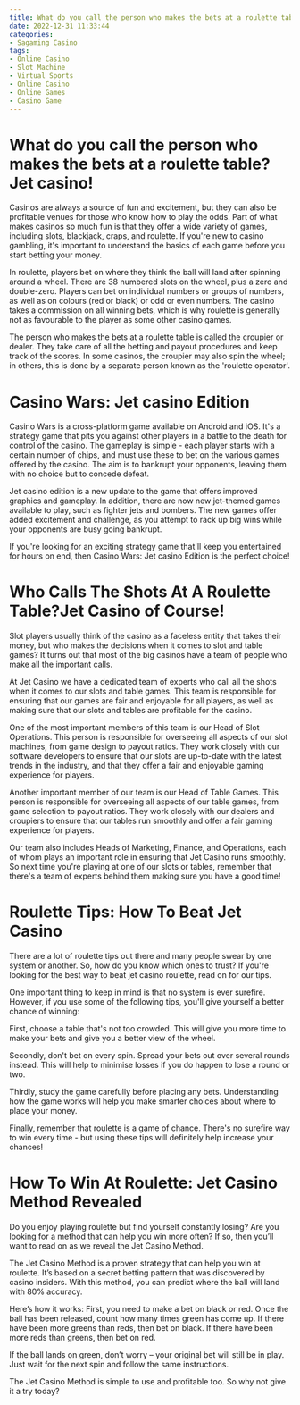 ```yaml
---
title: What do you call the person who makes the bets at a roulette table Jet casino!
date: 2022-12-31 11:33:44
categories:
- Sagaming Casino
tags:
- Online Casino
- Slot Machine
- Virtual Sports
- Online Casino
- Online Games
- Casino Game
---
```



#  What do you call the person who makes the bets at a roulette table? Jet casino!

Casinos are always a source of fun and excitement, but they can also be profitable venues for those who know how to play the odds. Part of what makes casinos so much fun is that they offer a wide variety of games, including slots, blackjack, craps, and roulette. If you're new to casino gambling, it's important to understand the basics of each game before you start betting your money.

In roulette, players bet on where they think the ball will land after spinning around a wheel. There are 38 numbered slots on the wheel, plus a zero and double-zero. Players can bet on individual numbers or groups of numbers, as well as on colours (red or black) or odd or even numbers. The casino takes a commission on all winning bets, which is why roulette is generally not as favourable to the player as some other casino games.

The person who makes the bets at a roulette table is called the croupier or dealer. They take care of all the betting and payout procedures and keep track of the scores. In some casinos, the croupier may also spin the wheel; in others, this is done by a separate person known as the 'roulette operator'.

#  Casino Wars: Jet casino Edition

Casino Wars is a cross-platform game available on Android and iOS. It's a strategy game that pits you against other players in a battle to the death for control of the casino. The gameplay is simple - each player starts with a certain number of chips, and must use these to bet on the various games offered by the casino. The aim is to bankrupt your opponents, leaving them with no choice but to concede defeat.

Jet casino edition is a new update to the game that offers improved graphics and gameplay. In addition, there are now new jet-themed games available to play, such as fighter jets and bombers. The new games offer added excitement and challenge, as you attempt to rack up big wins while your opponents are busy going bankrupt.

If you're looking for an exciting strategy game that'll keep you entertained for hours on end, then Casino Wars: Jet casino Edition is the perfect choice!

#  Who Calls The Shots At A Roulette Table?Jet Casino of Course!

Slot players usually think of the casino as a faceless entity that takes their money, but who makes the decisions when it comes to slot and table games? It turns out that most of the big casinos have a team of people who make all the important calls.

At Jet Casino we have a dedicated team of experts who call all the shots when it comes to our slots and table games. This team is responsible for ensuring that our games are fair and enjoyable for all players, as well as making sure that our slots and tables are profitable for the casino.

One of the most important members of this team is our Head of Slot Operations. This person is responsible for overseeing all aspects of our slot machines, from game design to payout ratios. They work closely with our software developers to ensure that our slots are up-to-date with the latest trends in the industry, and that they offer a fair and enjoyable gaming experience for players.

Another important member of our team is our Head of Table Games. This person is responsible for overseeing all aspects of our table games, from game selection to payout ratios. They work closely with our dealers and croupiers to ensure that our tables run smoothly and offer a fair gaming experience for players.

Our team also includes Heads of Marketing, Finance, and Operations, each of whom plays an important role in ensuring that Jet Casino runs smoothly. So next time you're playing at one of our slots or tables, remember that there's a team of experts behind them making sure you have a good time!

#  Roulette Tips: How To Beat Jet Casino

There are a lot of roulette tips out there and many people swear by one system or another. So, how do you know which ones to trust? If you're looking for the best way to beat jet casino roulette, read on for our tips.

One important thing to keep in mind is that no system is ever surefire. However, if you use some of the following tips, you'll give yourself a better chance of winning:

First, choose a table that's not too crowded. This will give you more time to make your bets and give you a better view of the wheel.

Secondly, don't bet on every spin. Spread your bets out over several rounds instead. This will help to minimise losses if you do happen to lose a round or two.

Thirdly, study the game carefully before placing any bets. Understanding how the game works will help you make smarter choices about where to place your money.

Finally, remember that roulette is a game of chance. There's no surefire way to win every time - but using these tips will definitely help increase your chances!

#  How To Win At Roulette: Jet Casino Method Revealed

Do you enjoy playing roulette but find yourself constantly losing? Are you looking for a method that can help you win more often? If so, then you’ll want to read on as we reveal the Jet Casino Method.

The Jet Casino Method is a proven strategy that can help you win at roulette. It’s based on a secret betting pattern that was discovered by casino insiders. With this method, you can predict where the ball will land with 80% accuracy.

Here’s how it works: First, you need to make a bet on black or red. Once the ball has been released, count how many times green has come up. If there have been more greens than reds, then bet on black. If there have been more reds than greens, then bet on red.

If the ball lands on green, don’t worry – your original bet will still be in play. Just wait for the next spin and follow the same instructions.

The Jet Casino Method is simple to use and profitable too. So why not give it a try today?
